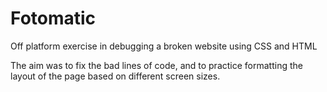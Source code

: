 # Fotomatic
Off platform exercise in debugging a broken website using CSS and HTML

The aim was to fix the bad lines of code, and to practice formatting the layout of the page based on different screen sizes.
